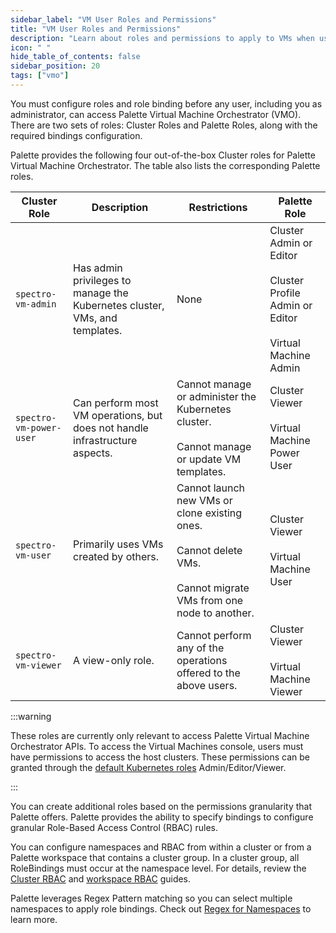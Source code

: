 ```yaml
---
sidebar_label: "VM User Roles and Permissions"
title: "VM User Roles and Permissions"
description: "Learn about roles and permissions to apply to VMs when using Palette Virtual Machine Orchestrator."
icon: " "
hide_table_of_contents: false
sidebar_position: 20
tags: ["vmo"]
---
```


You must configure roles and role binding before any user, including you as administrator, can access Palette Virtual
Machine Orchestrator (VMO). There are two sets of roles: Cluster Roles and Palette Roles, along with the required
bindings configuration.

Palette provides the following four out-of-the-box Cluster roles for Palette Virtual Machine Orchestrator. The table
also lists the corresponding Palette roles.

| Cluster Role            | Description                                                                 | Restrictions                                                                                                                        | Palette Role                                                                                             |
| ----------------------- | --------------------------------------------------------------------------- | ----------------------------------------------------------------------------------------------------------------------------------- | -------------------------------------------------------------------------------------------------------- |
| `spectro-vm-admin`      | Has admin privileges to manage the Kubernetes cluster, VMs, and templates.  | None                                                                                                                                | Cluster Admin or<br />Editor<br /><br />Cluster Profile Admin or Editor<br /><br />Virtual Machine Admin |
| `spectro-vm-power-user` | Can perform most VM operations, but does not handle infrastructure aspects. | Cannot manage or administer the<br />Kubernetes cluster.<br /><br />Cannot manage or update VM templates.                           | Cluster Viewer<br /><br />Virtual Machine Power User                                                     |
| `spectro-vm-user`       | Primarily uses VMs created by others.                                       | Cannot launch new VMs or clone existing ones.<br /><br />Cannot delete VMs.<br /><br />Cannot migrate VMs from one node to another. | Cluster Viewer<br /><br />Virtual Machine User                                                           |
| `spectro-vm-viewer`     | A view-only role.                                                           | Cannot perform any of the operations offered to the above users.                                                                    | Cluster Viewer<br /><br />Virtual Machine Viewer                                                         |

:::warning

These roles are currently only relevant to access Palette Virtual Machine Orchestrator APIs. To access the Virtual
Machines console, users must have permissions to access the host clusters. These permissions can be granted through the
[default Kubernetes roles](https://kubernetes.io/docs/reference/access-authn-authz/rbac/#default-roles-and-role-bindings)
Admin/Editor/Viewer.

:::

You can create additional roles based on the permissions granularity that Palette offers. Palette provides the ability
to specify bindings to configure granular Role-Based Access Control (RBAC) rules.

You can configure namespaces and RBAC from within a cluster or from a Palette workspace that contains a cluster group.
In a cluster group, all RoleBindings must occur at the namespace level. For details, review the
[Cluster RBAC](../../clusters/cluster-management/cluster-rbac.md) and
[workspace RBAC](../../workspace/workspace-mgmt/configure-rbac.md) guides.

Palette leverages Regex Pattern matching so you can select multiple namespaces to apply role bindings. Check out
[Regex for Namespaces](../../workspace/workload-features.md#regex-for-namespaces) to learn more.
